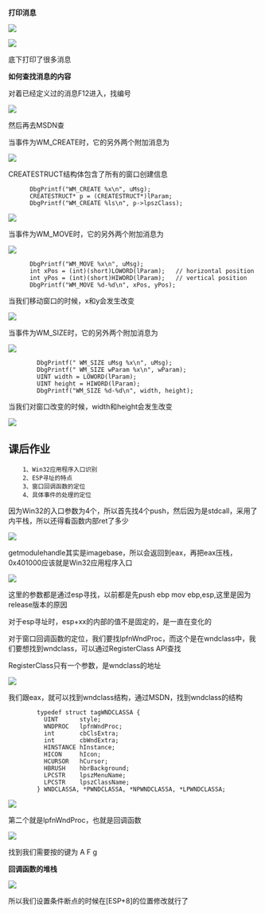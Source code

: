 **打印消息**
  
![](https://raw.githubusercontent.com/Whitebird0/tuchuang/main/QQ%E6%88%AA%E5%9B%BE20211101181526.png)

![](https://raw.githubusercontent.com/Whitebird0/tuchuang/main/QQ%E6%88%AA%E5%9B%BE20211101181608.png)

底下打印了很多消息

**如何查找消息的内容**

对着已经定义过的消息F12进入，找编号

![](https://raw.githubusercontent.com/Whitebird0/tuchuang/main/QQ%E6%88%AA%E5%9B%BE20211101181823.png)

然后再去MSDN查

当事件为WM_CREATE时，它的另外两个附加消息为

![](https://raw.githubusercontent.com/Whitebird0/tuchuang/main/QQ%E6%88%AA%E5%9B%BE20211101183006.png)

 CREATESTRUCT结构体包含了所有的窗口创建信息
 
          DbgPrintf("WM_CREATE %x\n", uMsg);
          CREATESTRUCT* p = (CREATESTRUCT*)lParam;
          DbgPrintf("WM_CREATE %ls\n", p->lpszClass);

![](https://raw.githubusercontent.com/Whitebird0/tuchuang/main/QQ%E6%88%AA%E5%9B%BE20211101184332.png)

当事件为WM_MOVE时，它的另外两个附加消息为

![](https://raw.githubusercontent.com/Whitebird0/tuchuang/main/QQ%E6%88%AA%E5%9B%BE20211101184553.png)

          DbgPrintf("WM_MOVE %x\n", uMsg);
          int xPos = (int)(short)LOWORD(lParam);   // horizontal position 
          int yPos = (int)(short)HIWORD(lParam);   // vertical position 
          DbgPrintf("WM_MOVE %d-%d\n", xPos, yPos);
          
 当我们移动窗口的时候，x和y会发生改变
 
 ![](https://raw.githubusercontent.com/Whitebird0/tuchuang/main/QQ%E6%88%AA%E5%9B%BE20211101184925.png)  


当事件为WM_SIZE时，它的另外两个附加消息为

 ![](https://raw.githubusercontent.com/Whitebird0/tuchuang/main/QQ%E6%88%AA%E5%9B%BE20211101190315.png)
 
            DbgPrintf(" WM_SIZE uMsg %x\n", uMsg);
            DbgPrintf(" WM_SIZE wParam %x\n", wParam);
            UINT width = LOWORD(lParam);
            UINT height = HIWORD(lParam);
            DbgPrintf("WM_SIZE %d-%d\n", width, height);
            
 当我们对窗口改变的时候，width和height会发生改变
 
 ![](https://raw.githubusercontent.com/Whitebird0/tuchuang/main/QQ%E6%88%AA%E5%9B%BE20211101190721.png)

课后作业
---

        1、Win32应用程序入口识别
        2、ESP寻址的特点
        3、窗口回调函数的定位
        4、具体事件的处理的定位

因为Win32的入口参数为4个，所以首先找4个push，然后因为是stdcall，采用了内平栈，所以还得看函数内部ret了多少

![](https://raw.githubusercontent.com/Whitebird0/tuchuang/main/QQ%E6%88%AA%E5%9B%BE20211101211027.png)

getmodulehandle其实是imagebase，所以会返回到eax，再把eax压栈，0x401000应该就是Win32应用程序入口

![](https://raw.githubusercontent.com/Whitebird0/tuchuang/main/QQ%E6%88%AA%E5%9B%BE20211101211155.png)

这里的参数都是通过esp寻找，以前都是先push ebp mov ebp,esp,这里是因为release版本的原因

对于esp寻址时，esp+xx的内部的值不是固定的，是一直在变化的

对于窗口回调函数的定位，我们要找lpfnWndProc，而这个是在wndclass中，我们要想找到wndclass，可以通过RegisterClass API查找

RegisterClass只有一个参数，是wndclass的地址 

![](https://raw.githubusercontent.com/Whitebird0/tuchuang/main/QQ%E6%88%AA%E5%9B%BE20211101211817.png)

我们跟eax，就可以找到wndclass结构，通过MSDN，找到wndclass的结构

            typedef struct tagWNDCLASSA {
              UINT      style;
              WNDPROC   lpfnWndProc;
              int       cbClsExtra;
              int       cbWndExtra;
              HINSTANCE hInstance;
              HICON     hIcon;
              HCURSOR   hCursor;
              HBRUSH    hbrBackground;
              LPCSTR    lpszMenuName;
              LPCSTR    lpszClassName;
            } WNDCLASSA, *PWNDCLASSA, *NPWNDCLASSA, *LPWNDCLASSA;
            
 ![](https://raw.githubusercontent.com/Whitebird0/tuchuang/main/QQ%E6%88%AA%E5%9B%BE20211101211922.png)
 
 第二个就是lpfnWndProc，也就是回调函数
 
 ![](https://raw.githubusercontent.com/Whitebird0/tuchuang/main/QQ%E6%88%AA%E5%9B%BE20211101212529.png)
 
 找到我们需要按的键为 A F g

**回调函数的堆栈**

![](https://raw.githubusercontent.com/Whitebird0/tuchuang/main/1135275-20171019185645396-319544639.png)

所以我们设置条件断点的时候在[ESP+8]的位置修改就行了
